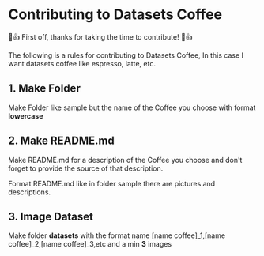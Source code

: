 # Contributing to Datasets Coffee

🎉👍 First off, thanks for taking the time to contribute! 🎉👍

The following is a  rules for contributing to Datasets Coffee, In this case I want datasets coffee like espresso, latte, etc. 


## 1. Make Folder

Make Folder like sample but the name of the Coffee you choose with format **lowercase**

## 2. Make README.md

Make README.md for a description of the Coffee you choose and don't forget to provide the source of that description.

Format README.md like in folder sample there are pictures and descriptions.

## 3. Image Dataset
Make folder **datasets** with the format name [name coffee]_1,[name coffee]_2,[name coffee]_3,etc and a min **3** images 
